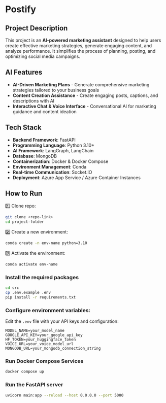 # Postify


##  Project Description

This project is an **AI-powered marketing assistant** designed to help users create effective marketing strategies, generate engaging content, and analyze performance. It simplifies the process of planning, posting, and optimizing social media campaigns.  

## AI Features  

- **AI-Driven Marketing Plans** - Generate comprehensive marketing strategies tailored to your business goals
- **Content Creation Assistance** - Create engaging posts, captions, and descriptions with AI
- **Interactive Chat & Voice Interface** - Conversational AI for marketing guidance and content ideation

## Tech Stack 

- **Backend Framework**: FastAPI
- **Programming Language**: Python 3.10+
- **AI Framework**: LangGraph, LangChain
- **Database**: MongoDB
- **Containerization**: Docker & Docker Compose
- **Environment Management**: Conda
- **Real-time Communication**: Socket.IO
- **Deployment**: Azure App Service / Azure Container Instances

##  How to Run  

1️⃣ Clone repo:
```bash
git clone <repo-link>
cd project-folder
```
2️⃣ Create a new environment:
```bash
conda create -n env-name python=3.10
```
3️⃣ Activate the environment:
```bash
conda activate env-name
```
### Install the required packages
```bash
cd src
cp .env.example .env
pip install -r requirements.txt
```
### Configure environment variables:
Edit the `.env` file with your API keys and configuration:
```env
MODEL_NAME=your_model_name
GOOGLE_API_KEY=your_google_api_key
HF_TOKEN=your_huggingface_token
VOICE_URL=your_voice_model_url
MONGODB_URL=your_mongodb_connection_string
```

### Run Docker Compose Services
```bash
docker compose up
```
### Run the FastAPI server
```bash
uvicorn main:app --reload --host 0.0.0.0 --port 5000
```

